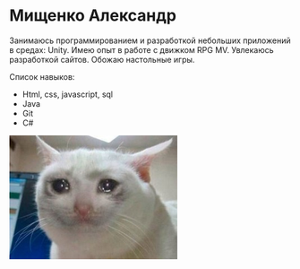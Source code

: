 # Мищенко Александр

Занимаюсь программированием и разработкой небольших приложений в средах: Unity. 
 Имею опыт в работе с движком RPG MV. Увлекаюсь разработкой сайтов. Обожаю настольные игры.

Список навыков:
* Html, css, javascript, sql
* Java
* Git
* C#

![Фотография в профиль](img/cat.jpg)
